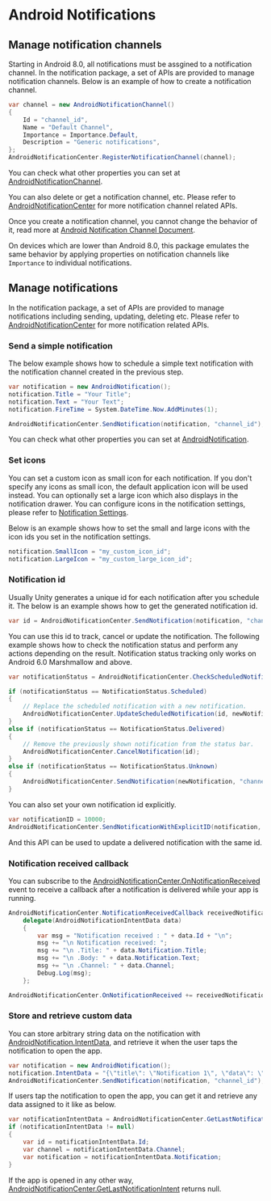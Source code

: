 # Android Notifications

## Manage notification channels

Starting in Android 8.0, all notifications must be assgined to a notification channel. In the notification package, a set of APIs are provided to manage notification channels. Below is an example of how to create a notification channel.

```c#
var channel = new AndroidNotificationChannel()
{
    Id = "channel_id",
    Name = "Default Channel",
    Importance = Importance.Default,
    Description = "Generic notifications",
};
AndroidNotificationCenter.RegisterNotificationChannel(channel);
```

You can check what other properties you can set at [AndroidNotificationChannel](../api/Unity.Notifications.Android.AndroidNotificationChannel.html).

You can also delete or get a notification channel, etc. Please refer to [AndroidNotificationCenter](../api/Unity.Notifications.Android.AndroidNotificationCenter.html) for more notification channel related APIs.

Once you create a notification channel, you cannot change the behavior of it, read more at [Android Notification Channel Document](https://developer.android.com/training/notify-user/channels).

On devices which are lower than Android 8.0, this package emulates the same behavior by applying properties on notification channels like `Importance` to individual notifications.

## Manage notifications

In the notification package, a set of APIs are provided to manage notifications including sending, updating, deleting etc. Please refer to [AndroidNotificationCenter](../api/Unity.Notifications.Android.AndroidNotificationCenter.html) for more notification related APIs.

### Send a simple notification

The below example shows how to schedule a simple text notification with the notification channel created in the previous step.

```c#
var notification = new AndroidNotification();
notification.Title = "Your Title";
notification.Text = "Your Text";
notification.FireTime = System.DateTime.Now.AddMinutes(1);

AndroidNotificationCenter.SendNotification(notification, "channel_id");
```
You can check what other properties you can set at [AndroidNotification](../api/Unity.Notifications.Android.AndroidNotification.html).

### Set icons

You can set a custom icon as small icon for each notification. If you don't specify any icons as small icon, the default application icon will be used instead. You can optionally set a large icon which also displays in the notification drawer. You can configure icons in the notification settings, please refer to [Notification Settings](Settings.html#custom-icons).

Below is an example shows how to set the small and large icons with the icon ids you set in the notification settings.

```c#
notification.SmallIcon = "my_custom_icon_id";
notification.LargeIcon = "my_custom_large_icon_id";
```

### Notification id

Usually Unity generates a unique id for each notification after you schedule it. The below is an example shows how to get the generated notification id.

```c#
var id = AndroidNotificationCenter.SendNotification(notification, "channel_id");
```

You can use this id to track, cancel or update the notification. The following example shows how to check the notification status and perform any actions depending on the result. Notification status tracking only works on Android 6.0 Marshmallow and above.

```c#
var notificationStatus = AndroidNotificationCenter.CheckScheduledNotificationStatus(id);

if (notificationStatus == NotificationStatus.Scheduled)
{
    // Replace the scheduled notification with a new notification.
    AndroidNotificationCenter.UpdateScheduledNotification(id, newNotification, "channel_id");
}
else if (notificationStatus == NotificationStatus.Delivered)
{
    // Remove the previously shown notification from the status bar.
    AndroidNotificationCenter.CancelNotification(id);
}
else if (notificationStatus == NotificationStatus.Unknown)
{
    AndroidNotificationCenter.SendNotification(newNotification, "channel_id");
}
```

You can also set your own notification id explicitly.

```c#
var notificationID = 10000;
AndroidNotificationCenter.SendNotificationWithExplicitID(notification, "channel_id", notificationId);
```
And this API can be used to update a delivered notification with the same id.

### Notification received callback

You can subscribe to the [AndroidNotificationCenter.OnNotificationReceived](../api/Unity.Notifications.Android.AndroidNotificationCenter.html#Unity_Notifications_Android_AndroidNotificationCenter_OnNotificationReceived) event to receive a callback after a notification is delivered while your app is running.

```c#
AndroidNotificationCenter.NotificationReceivedCallback receivedNotificationHandler = 
    delegate(AndroidNotificationIntentData data)
    {
        var msg = "Notification received : " + data.Id + "\n";
        msg += "\n Notification received: ";
        msg += "\n .Title: " + data.Notification.Title;
        msg += "\n .Body: " + data.Notification.Text;
        msg += "\n .Channel: " + data.Channel;
        Debug.Log(msg);
    };

AndroidNotificationCenter.OnNotificationReceived += receivedNotificationHandler;
```

### Store and retrieve custom data

You can store arbitrary string data on the notification with [AndroidNotification.IntentData](../api/Unity.Notifications.Android.AndroidNotification.html#Unity_Notifications_Android_AndroidNotification_IntentData), and retrieve it when the user taps the notification to open the app.

```c#
var notification = new AndroidNotification();
notification.IntentData = "{\"title\": \"Notification 1\", \"data\": \"200\"}";
AndroidNotificationCenter.SendNotification(notification, "channel_id");
```

If users tap the notification to open the app, you can get it and retrieve any data assigned to it like as below.

```c#
var notificationIntentData = AndroidNotificationCenter.GetLastNotificationIntent();
if (notificationIntentData != null)
{
    var id = notificationIntentData.Id;
    var channel = notificationIntentData.Channel;
    var notification = notificationIntentData.Notification;
}
```

If the app is opened in any other way, [AndroidNotificationCenter.GetLastNotificationIntent](../api/Unity.Notifications.Android.AndroidNotificationCenter.html#Unity_Notifications_Android_AndroidNotificationCenter_GetLastNotificationIntent) returns null.
